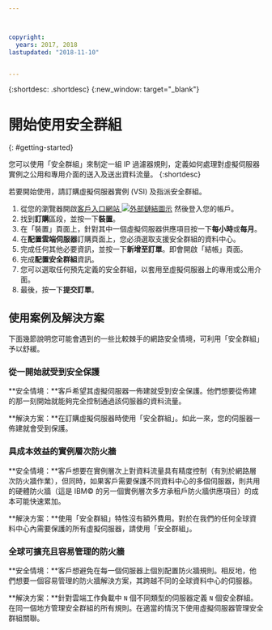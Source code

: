 ```yaml
---



copyright:
  years: 2017, 2018
lastupdated: "2018-11-10"


---
```


{:shortdesc: .shortdesc}
{:new_window: target="_blank"}

# 開始使用安全群組
{: #getting-started}

您可以使用「安全群組」來制定一組 IP 過濾器規則，定義如何處理對虛擬伺服器實例之公用和專用介面的送入及送出資料流量。
{:shortdesc}

若要開始使用，請訂購虛擬伺服器實例 (VSI) 及指派安全群組。

1. 從您的瀏覽器開啟[客戶入口網站 ![外部鏈結圖示](../../icons/launch-glyph.svg "外部鏈結圖示")](https://control.softlayer.com/) 然後登入您的帳戶。
2. 找到**訂購**區段，並按一下**裝置**。
3. 在「裝置」頁面上，針對其中一個虛擬伺服器供應項目按一下**每小時**或**每月**。
4. 在**配置雲端伺服器**訂購頁面上，您必須選取支援安全群組的資料中心。
5. 完成任何其他必要資訊，並按一下**新增至訂單**。即會開啟「結帳」頁面。
6. 完成**配置安全群組**資訊。
7. 您可以選取任何預先定義的安全群組，以套用至虛擬伺服器上的專用或公用介面。
8. 最後，按一下**提交訂單**。

## 使用案例及解決方案
下面幾節說明您可能會遇到的一些比較棘手的網路安全情境，可利用「安全群組」予以舒緩。

### 從一開始就受到安全保護
**安全情境：**客戶希望其虛擬伺服器一佈建就受到安全保護。他們想要從佈建的那一刻開始就能夠完全控制通過該伺服器的資料流量。

**解決方案：**在訂購虛擬伺服器時使用「安全群組」。如此一來，您的伺服器一佈建就會受到保護。

### 具成本效益的實例層次防火牆
**安全情境：**客戶想要在實例層次上對資料流量具有精度控制（有別於網路層次防火牆作業），但同時，如果客戶需要保護不同資料中心的多個伺服器，則共用的硬體防火牆（這是 IBM© 的另一個實例層次多方承租戶防火牆供應項目）的成本可能快速累加。

**解決方案：**使用「安全群組」特性沒有額外費用。對於在我們的任何全球資料中心內需要保護的所有虛擬伺服器，請使用「安全群組」。

### 全球可擴充且容易管理的防火牆
**安全情境：**客戶想避免在每一個伺服器上個別配置防火牆規則。相反地，他們想要一個容易管理的防火牆解決方案，其跨越不同的全球資料中心的伺服器。

**解決方案：**針對雲端工作負載中 `N` 個不同類型的伺服器定義 `N` 個安全群組。在同一個地方管理安全群組的所有規則。在適當的情況下使用虛擬伺服器管理安全群組關聯。

